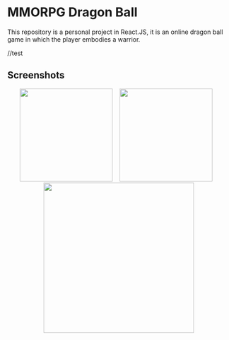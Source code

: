 # MMORPG Dragon Ball

This repository is a personal project in React.JS, it is an online dragon ball game in which the player embodies a warrior.

//test
## Screenshots

<div align="center">
    <img src="https://github.com/julienlechat/MMORPG-Dbz/blob/main/screenshot/screen1.PNG?raw=true" height="210px"</img>
    <img height="0" width="8px">
    <img src="https://github.com/julienlechat/MMORPG-Dbz/blob/main/screenshot/screen2.PNG?raw=true" height="210px"</img>
    <img height="0" width="8px">
    <img src="https://github.com/julienlechat/MMORPG-Dbz/blob/main/screenshot/screen3.PNG?raw=true" height="340px"</img>
</div>